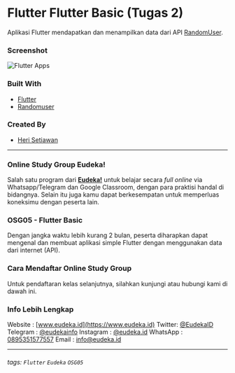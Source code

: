 
# Flutter Flutter Basic (Tugas 2)
Aplikasi Flutter mendapatkan dan menampilkan data dari API [RandomUser](https://randomuser.me/).

### Screenshot
![Flutter Apps](https://res.cloudinary.com/alhanifdev/image/upload/c_scale,w_308/v1574268183/device-2019-11-20-234135_tlxb6q.png "source: flutterappdev.com")

### Built With
- [Flutter](https://flutter.dev)
- [Randomuser](https://randomuser.me)

### Created By
- [Heri Setiawan](https://github.com/eudeka)

---

### Online Study Group Eudeka!
Salah satu program dari [**Eudeka!**](https://www.eudeka.id) untuk belajar secara _full online_ via Whatsapp/Telegram dan Google Classroom, dengan para praktisi handal di bidangnya. Selain itu juga kamu dapat berkesempatan untuk memperluas koneksimu dengan peserta lain.

### OSG05 - Flutter Basic
Dengan jangka waktu lebih kurang 2 bulan, peserta diharapkan dapat mengenal dan membuat aplikasi simple Flutter dengan menggunakan data dari internet (API).

### Cara Mendaftar Online Study Group
Untuk pendaftaran kelas selanjutnya, silahkan kunjungi atau hubungi kami di dawah ini.

### Info Lebih Lengkap
Website : [www.eudeka.id](https://www.eudeka.id)
Twitter: [@EudekaID](https://twitter.com/EudekaID)
Telegram : [@eudekainfo](https://t.me/eudekainfo)
Instagram : [@eudeka.id](https://instagram.com/eudeka.id)
WhatsApp : [0895351577557](https://wa.me/62895351577557)
Email : [info@eudeka.id](mailto:info@eudeka.id)

---

###### tags: `Flutter` `Eudeka` `OSG05`
